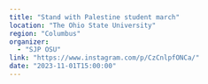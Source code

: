 ```yaml
---
title: "Stand with Palestine student march"
location: "The Ohio State University"
region: "Columbus"
organizer:
  - "SJP OSU"
link: "https://www.instagram.com/p/CzCnlpfONCa/"
date: "2023-11-01T15:00:00"
---
```

